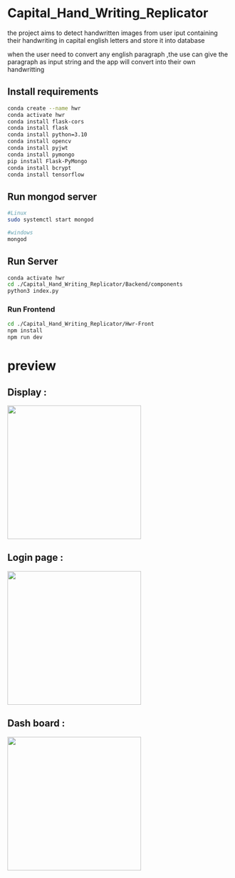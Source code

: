 # Capital_Hand_Writing_Replicator

the project aims to detect handwritten images from user iput containing their handwriting in capital english letters and store it into database

when the user need to convert any english paragraph ,the use can give the paragraph as input string and the app will convert into their own handwritting
## Install requirements

```bash
conda create --name hwr
conda activate hwr
conda install flask-cors
conda install flask
conda install python=3.10
conda install opencv
conda install pyjwt
conda install pymongo
pip install Flask-PyMongo
conda install bcrypt
conda install tensorflow
```
## Run mongod server 
```bash
#Linux
sudo systemctl start mongod

#windows
mongod
```
## Run Server
```bash
conda activate hwr
cd ./Capital_Hand_Writing_Replicator/Backend/components
python3 index.py
```
### Run Frontend

```bash
cd ./Capital_Hand_Writing_Replicator/Hwr-Front
npm install
npm run dev
```
# preview 

## Display :

<img src="https://github.com/AGENTSJ/Capital_Hand_Writing_Replicator/assets/109428699/c13f2043-d66c-4306-8d05-623667868fc5" height="300px"/>

## Login page :

<img src="https://github.com/AGENTSJ/Capital_Hand_Writing_Replicator/assets/109428699/3c3aae1b-3c02-44ae-982f-fbe0853c3edb" height="300px">

## Dash board : 

<img src="https://github.com/AGENTSJ/Capital_Hand_Writing_Replicator/assets/109428699/5ffb047f-4ee5-4e13-b7db-0996d42c4b69" height="300px">











